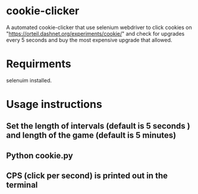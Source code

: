 # cookie-clicker
A automated cookie-clicker that use selenium webdriver to click cookies on "https://orteil.dashnet.org/experiments/cookie/" and check for upgrades every 5 seconds and buy the most expensive upgrade that allowed.
# Requirments
selenuim installed.
# Usage instructions
## Set the length of intervals (default is 5 seconds ) and length of the game (default is 5 minutes)
## Python cookie.py
## CPS (click per second) is printed out in the terminal
